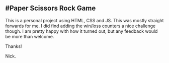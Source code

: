 #Paper Scissors Rock Game
-------------------------

This is a personal project using HTML, CSS and JS. This was mostly straight forwards for me. I did find adding the win/loss counters a nice challenge though. I am pretty happy with how it turned out, but any feedback would be more than welcome.

Thanks!

Nick.